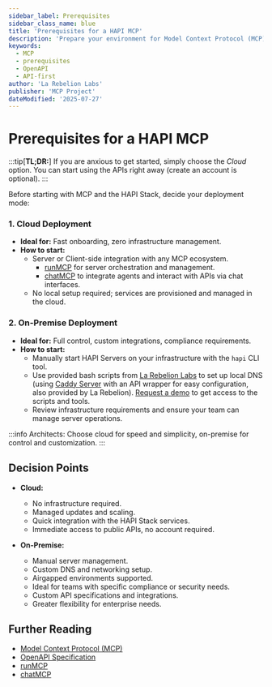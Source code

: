 ```yaml
---
sidebar_label: Prerequisites
sidebar_class_name: blue
title: 'Prerequisites for a HAPI MCP'
description: 'Prepare your environment for Model Context Protocol (MCP) development: tools, dependencies, and best practices for API-first, OpenAPI-driven projects.'
keywords:
  - MCP
  - prerequisites
  - OpenAPI
  - API-first
author: 'La Rebelion Labs'
publisher: 'MCP Project'
dateModified: '2025-07-27'
---
```


# Prerequisites for a HAPI MCP

:::tip[**TL;DR:**]
If you are anxious to get started, simply choose the *Cloud* option. You can start using the APIs right away (create an account is optional).
:::

Before starting with MCP and the HAPI Stack, decide your deployment mode:

### 1. Cloud Deployment

- **Ideal for:** Fast onboarding, zero infrastructure management.
- **How to start:**  
  - Server or Client-side integration with any MCP ecosystem.
    - [runMCP](https://run.mcp.com.ai) for server orchestration and management.
    - [chatMCP](https://chat.mcp.com.ai) to integrate agents and interact with APIs via chat interfaces.
  - No local setup required; services are provisioned and managed in the cloud.

### 2. On-Premise Deployment

- **Ideal for:** Full control, custom integrations, compliance requirements.
- **How to start:**  
  - Manually start HAPI Servers on your infrastructure with the `hapi` CLI tool.
  - Use provided bash scripts from [La Rebelion Labs](https://rebelion.la) to set up local DNS (using [Caddy Server](https://caddyserver.com) with an API wrapper for easy configuration, also provided by La Rebelion). [Request a demo](https://go.rebelion.la/demo-request) to get access to the scripts and tools.
  - Review infrastructure requirements and ensure your team can manage server operations.

:::info
Architects: Choose cloud for speed and simplicity, on-premise for control and customization.
:::

## Decision Points

- **Cloud:**  
  - No infrastructure required.
  - Managed updates and scaling.
  - Quick integration with the HAPI Stack services.
  - Immediate access to public APIs, no account required.

- **On-Premise:**  
  - Manual server management.
  - Custom DNS and networking setup.
  - Airgapped environments supported.
  - Ideal for teams with specific compliance or security needs.
  - Custom API specifications and integrations.
  - Greater flexibility for enterprise needs.

## Further Reading

- [Model Context Protocol (MCP)](https://modelcontextprotocol.io/overview)
- [OpenAPI Specification](https://swagger.io/specification/)
- [runMCP](https://run.mcp.com.ai)
- [chatMCP](https://chat.mcp.com.ai)
